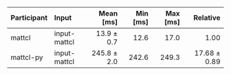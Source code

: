 | Participant | Input | Mean [ms] | Min [ms] | Max [ms] | Relative |
|:---|:---|---:|---:|---:|---:|
| mattcl | input-mattcl | 13.9 ± 0.7 | 12.6 | 17.0 | 1.00 |
| mattcl-py | input-mattcl | 245.8 ± 2.0 | 242.6 | 249.3 | 17.68 ± 0.89 |
